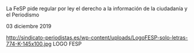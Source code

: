 La FeSP pide regular por ley el derecho a la información de la ciudadanía y el Periodismo

03 diciembre 2019

http://sindicato-periodistas.es/wp-content/uploads/LogoFESP-solo-letras-774-K-145x100.jpg
LOGO FESP
